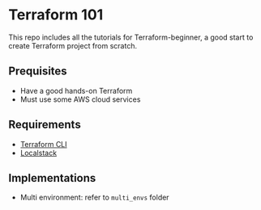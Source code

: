 # Terraform 101

This repo includes all the tutorials for Terraform-beginner, a good start to create Terraform project from scratch.

## Prequisites

* Have a good hands-on Terraform
* Must use some AWS cloud services

## Requirements

* [Terraform CLI](https://developer.hashicorp.com/terraform/install)
* [Localstack](https://github.com/localstack/localstack)

## Implementations

* Multi environment: refer to `multi_envs` folder
